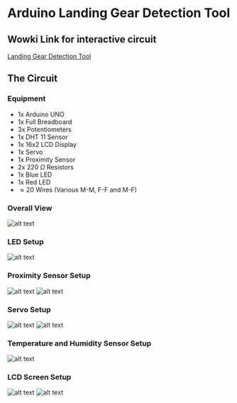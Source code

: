 # Arduino Landing Gear Detection Tool
## Wowki Link for interactive circuit
[Landing Gear Detection Tool](https://wokwi.com/projects/413728703279373313)
## The Circuit 
### Equipment
- 1x Arduino UNO
- 1x Full Breadboard
- 3x Potentiometers 
- 1x DHT 11 Sensor
- 1x 16x2 LCD Display
- 1x Servo 
- 1x Proximity Sensor 
- 2x 220 $\Omega$ Resistors
- 1x Blue LED
- 1x Red LED
- $\approx 20$ Wires (Various M-M, F-F and M-F)
### Overall View
![alt text](images/overall.png)

### LED Setup
![alt text](images/leds.png)

### Proximity Sensor Setup 
![alt text](images/proximity1.png)
![alt text](images/proximity2.png)

### Servo Setup
![alt text](images/servo1.png)
![alt text](images/servo2.png)

### Temperature and Humidity Sensor Setup
![alt text](images/dht1.png)

### LCD Screen Setup
![alt text](images/lcd1.png)
![alt text](images/lcd2.png)

